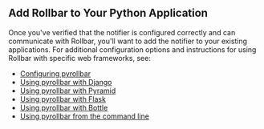 ## Add Rollbar to Your Python Application

Once you've verified that the notifier is configured correctly and can communicate with Rollbar, you'll
want to add the notifier to your existing applications. For additional configuration options and 
instructions for using Rollbar with specific web frameworks, see:

- [Configuring pyrollbar](https://github.com/rollbar/pyrollbar#configuration)
- [Using pyrollbar with Django](https://github.com/rollbar/pyrollbar#django)
- [Using pyrollbar with Pyramid](https://github.com/rollbar/pyrollbar#pyramid)
- [Using pyrollbar with Flask](https://github.com/rollbar/rollbar-flask-example)
- [Using pyrollbar with Bottle](https://github.com/rollbar/pyrollbar#bottle)
- [Using pyrollbar from the command line](https://github.com/rollbar/pyrollbar#command-line-usage)
